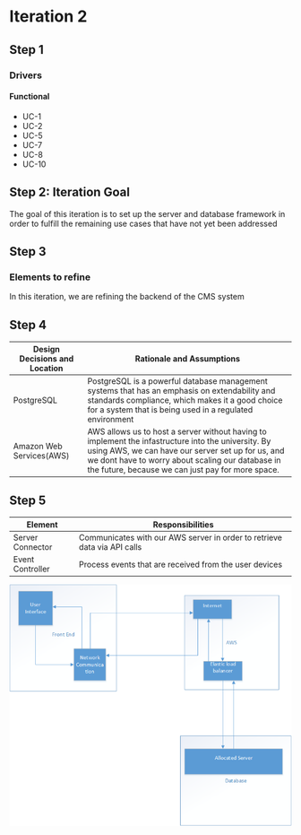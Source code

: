 # Iteration 2

## Step 1

### Drivers

#### Functional

* UC-1
* UC-2
* UC-5
* UC-7
* UC-8
* UC-10

## Step 2: Iteration Goal

The goal of this iteration is to set up the server and database framework in order to fulfill the remaining use cases that have not yet been addressed

## Step 3

### Elements to refine

In this iteration, we are refining the backend of the CMS system

## Step 4

| Design Decisions and Location | Rationale and Assumptions |
|------------------------------|--------------------------|
| PostgreSQL | PostgreSQL is a powerful database management systems that has an emphasis on extendability and standards compliance, which makes it a good choice for a system that is being used in a regulated environment |
| Amazon Web Services(AWS) | AWS allows us to host a server without having to implement the infastructure into the university. By using AWS, we can have our server set up for us, and we dont have to worry about scaling our database in the future, because we can just pay for more space. |

## Step 5

| Element | Responsibilities |
|---------|------------------|
| Server Connector | Communicates with our AWS server in order to retrieve data via API calls|
| Event Controller | Process events that are received from the user devices |

![](https://github.com/SOFE3650F18/project-group-22/blob/master/Iteration2/Drawing1.png)
